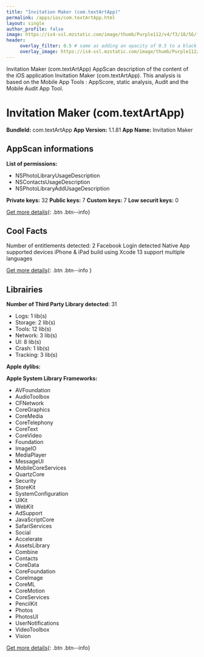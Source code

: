 ```yaml
---
title: "Invitation Maker (com.textArtApp)"
permalink: /apps/ios/com.textArtApp.html
layout: single
author_profile: false
image: https://is4-ssl.mzstatic.com/image/thumb/Purple112/v4/f3/18/56/f318562d-93ac-4301-a814-7038b3f43029/AppIcon-0-1x_U007emarketing-0-10-0-85-220.png/512x512bb.jpg
header: 
     overlay_filter: 0.5 # same as adding an opacity of 0.5 to a black background
     overlay_image: https://is4-ssl.mzstatic.com/image/thumb/Purple112/v4/f3/18/56/f318562d-93ac-4301-a814-7038b3f43029/AppIcon-0-1x_U007emarketing-0-10-0-85-220.png/512x512bb.jpg
---
```

Invitation Maker (com.textArtApp) AppScan description of the content of the iOS application Invitation Maker (com.textArtApp). This analysis is based on the Mobile App Tools : AppScore, static analysis, Audit and the Mobile Audit App Tool.

# Invitation Maker (com.textArtApp)

**BundleId:** com.textArtApp
**App Version:** 1.1.81
**App Name:** Invitation Maker


## AppScan informations 

**List of permissions:** 
- NSPhotoLibraryUsageDescription
- NSContactsUsageDescription
- NSPhotoLibraryAddUsageDescription
  
  
**Private keys:** 32
**Public keys:** 7
**Custom keys:** 7
**Low securit keys:** 0
  
[Get more details](/pricing.html){: .btn .btn--info}

## Cool Facts

Number of entitlements detected: 2
Facebook Login detected
Native App
supported devices iPhone & iPad
build using Xcode 13
support multiple languages
  
[Get more details](/pricing.html){: .btn .btn--info }

## Librairies 
**Number of Third Party Library detected:** 31
- Logs: 1 lib(s)
- Storage: 2 lib(s)
- Tools: 12 lib(s)
- Network: 3 lib(s)
- UI: 8 lib(s)
- Crash: 1 lib(s)
- Tracking: 3 lib(s)


**Apple dylibs:**


**Apple System Library Frameworks:**
- AVFoundation
- AudioToolbox
- CFNetwork
- CoreGraphics
- CoreMedia
- CoreTelephony
- CoreText
- CoreVideo
- Foundation
- ImageIO
- MediaPlayer
- MessageUI
- MobileCoreServices
- QuartzCore
- Security
- StoreKit
- SystemConfiguration
- UIKit
- WebKit
- AdSupport
- JavaScriptCore
- SafariServices
- Social
- Accelerate
- AssetsLibrary
- Combine
- Contacts
- CoreData
- CoreFoundation
- CoreImage
- CoreML
- CoreMotion
- CoreServices
- PencilKit
- Photos
- PhotosUI
- UserNotifications
- VideoToolbox
- Vision


  
[Get more details](/pricing.html){: .btn .btn--info}

